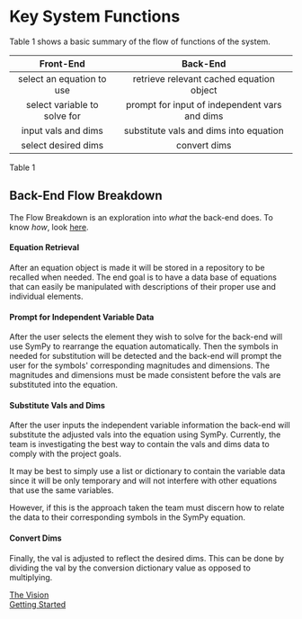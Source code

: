 # Key System Functions

Table 1 shows a basic summary of the flow of functions of the
system.


| Front-End | Back-End |
| :-------: | :------: |
| select an equation to use | retrieve relevant cached equation object |
| select variable to solve for | prompt for input of independent vars and dims |
| input vals and dims | substitute vals and dims into equation |
| select desired dims | convert dims |
Table 1

Back-End Flow Breakdown
--
The Flow Breakdown is an exploration into *what* the back-end
does. To know *how*, look [here]().

#### Equation Retrieval
After an equation object is made it will be stored in a
repository to be recalled when needed. The end goal is
to have a data base of equations that can easily be manipulated
with descriptions of their proper use and individual elements.

#### Prompt for Independent Variable Data
After the user selects the element they wish to solve for the
back-end will use SymPy to rearrange the equation automatically.
Then the symbols in needed for substitution will be detected
and the back-end will prompt the user for the symbols' corresponding
magnitudes and dimensions. The magnitudes and dimensions must
be made consistent before the vals are substituted into the equation.

#### Substitute Vals and Dims
After the user inputs the independent variable information the
back-end will substitute the adjusted vals into the equation using SymPy.
Currently, the team is investigating the best way to contain
the vals and dims data to comply with the project goals.

It may be best to simply use a list or dictionary to contain
the variable data since it will be only temporary and will not
interfere with other equations that use the same variables.

However, if this is the approach taken the team must discern
how to relate the data to their corresponding symbols in the
SymPy equation.

#### Convert Dims

Finally, the val is adjusted to reflect the desired dims. This
can be done by dividing the val by the conversion dictionary value
as opposed to multiplying.

[The Vision]()  
[Getting Started]()  
